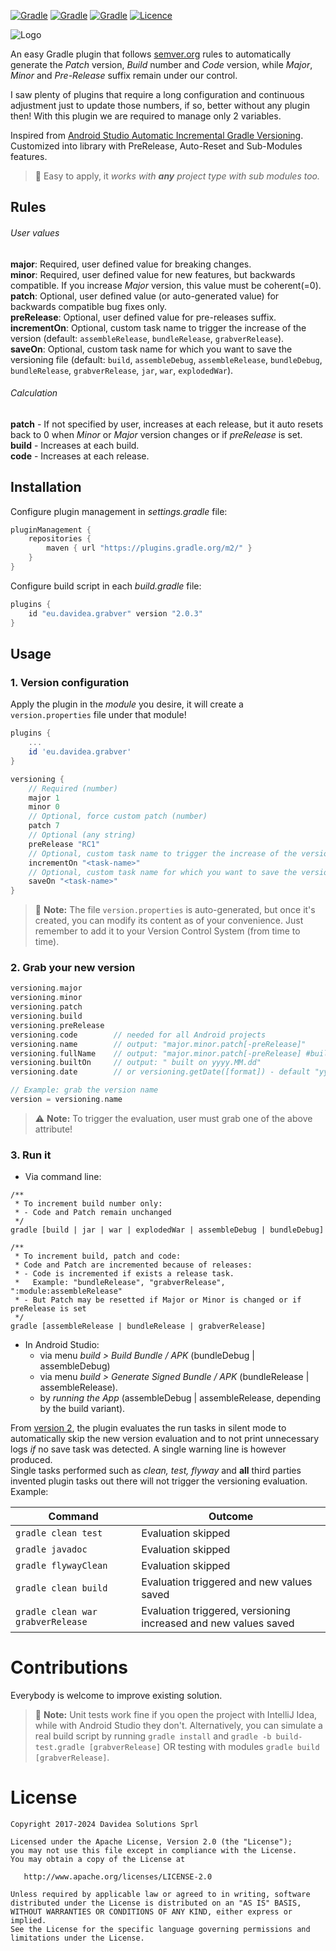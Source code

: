 [![Gradle](https://img.shields.io/badge/Gradle-Plugin-green.svg)](https://plugins.gradle.org/plugin/eu.davidea.grabver)
[![Gradle](https://img.shields.io/badge/Android-√-darkgreen.svg)](https://developer.android.com)
[![Gradle](https://img.shields.io/badge/Spring_Boot-√-darkgreen.svg)](https://spring.io/projects/spring-boot)
[![Licence](https://img.shields.io/badge/Licence-Apache2-blue.svg)](http://www.apache.org/licenses/LICENSE-2.0)

![Logo](./art/grabver.png)

An easy Gradle plugin that follows [semver.org](http://semver.org/) rules to
automatically generate the _Patch_ version, _Build_ number and _Code_ version, while _Major_,
_Minor_ and _Pre-Release_ suffix remain under our control.

I saw plenty of plugins that require a long configuration and continuous adjustment just to update
those numbers, if so, better without any plugin then! With this plugin we are required to manage
only 2 variables.

Inspired from <a href='https://andreborud.com/android-studio-automatic-incremental-gradle-versioning/'>Android Studio
Automatic Incremental Gradle Versioning</a>. Customized into library with PreRelease, Auto-Reset and Sub-Modules features.</p>

> :speech_balloon: Easy to apply, it _works with **any** project type with sub modules too._

## Rules
###### User values
**major**: Required, user defined value for breaking changes.<br>
**minor**: Required, user defined value for new features, but backwards compatible. If you increase _Major_ version, this value must be coherent(=0).<br>
**patch**: Optional, user defined value (or auto-generated value) for backwards compatible bug fixes only.<br>
**preRelease**: Optional, user defined value for pre-releases suffix.<br>
**incrementOn**: Optional, custom task name to trigger the increase of the version (default: `assembleRelease`, `bundleRelease`, `grabverRelease`).<br>
**saveOn**: Optional, custom task name for which you want to save the versioning file (default: `build`, `assembleDebug`, `assembleRelease`, `bundleDebug`, `bundleRelease`, `grabverRelease`, `jar`, `war`, `explodedWar`).

###### Calculation
**patch** - If not specified by user, increases at each release, but it auto resets back to 0 when _Minor_ or _Major_ version changes or if _preRelease_ is set.<br>
**build** - Increases at each build.<br>
**code** - Increases at each release.

## Installation
Configure plugin management in _settings.gradle_ file: 
``` gradle
pluginManagement {
    repositories {
        maven { url "https://plugins.gradle.org/m2/" }
    }
}
```

Configure build script in each _build.gradle_ file:
``` gradle
plugins {
    id "eu.davidea.grabver" version "2.0.3"
}
```

## Usage
### 1. Version configuration
Apply the plugin in the _module_ you desire, it will create a `version.properties` file under that module!
``` gradle
plugins {
    ...
    id 'eu.davidea.grabver'
}

versioning {
    // Required (number)
    major 1
    minor 0
    // Optional, force custom patch (number)
    patch 7
    // Optional (any string)
    preRelease "RC1"
    // Optional, custom task name to trigger the increase of the version
    incrementOn "<task-name>"
    // Optional, custom task name for which you want to save the versioning file
    saveOn "<task-name>"
}
```
> :speech_balloon: **Note:** The file `version.properties` is auto-generated, but once it's created, you can modify its content
as of your convenience. Just remember to add it to your Version Control System (from time to time).

### 2. Grab your new version
``` gradle 
versioning.major
versioning.minor
versioning.patch
versioning.build
versioning.preRelease
versioning.code        // needed for all Android projects
versioning.name        // output: "major.minor.patch[-preRelease]"
versioning.fullName    // output: "major.minor.patch[-preRelease] #buildNr built on yyyy.MM.dd"
versioning.builtOn     // output: " built on yyyy.MM.dd"
versioning.date        // or versioning.getDate([format]) - default "yyyy.MM.dd"

// Example: grab the version name
version = versioning.name
```
> :warning: **Note:** To trigger the evaluation, user must grab one of the above attribute!

### 3. Run it
- Via command line:
```
/**
 * To increment build number only:
 * - Code and Patch remain unchanged
 */
gradle [build | jar | war | explodedWar | assembleDebug | bundleDebug]

/**
 * To increment build, patch and code:
 * Code and Patch are incremented because of releases:
 * - Code is incremented if exists a release task.
 *   Example: "bundleRelease", "grabverRelease", ":module:assembleRelease"
 * - But Patch may be resetted if Major or Minor is changed or if preRelease is set
 */
gradle [assembleRelease | bundleRelease | grabverRelease]
```
- In Android Studio:
  - via menu _build > Build Bundle / APK_ (bundleDebug | assembleDebug)
  - via menu _build > Generate Signed Bundle / APK_ (bundleRelease | assembleRelease).
  - by _running the App_ (assembleDebug | assembleRelease, depending by the build variant).

From [version 2](https://github.com/davideas/GrabVer/releases/tag/2.0.0), the plugin evaluates the run tasks
in silent mode to automatically skip the new version evaluation and to not print unnecessary logs _if_ no save task
was detected. A single warning line is however produced.<br>
Single tasks performed such as _clean, test, flyway_ and **all** third parties invented plugin
tasks out there will not trigger the versioning evaluation. Example:

|Command|Outcome|
|---|---|
|`gradle clean test`|Evaluation skipped|
|`gradle javadoc`|Evaluation skipped|
|`gradle flywayClean`|Evaluation skipped|
|`gradle clean build`|Evaluation triggered and new values saved|
|`gradle clean war grabverRelease`|Evaluation triggered, versioning increased and new values saved|

# Contributions
Everybody is welcome to improve existing solution.

> :speech_balloon: **Note:** Unit tests work fine if you open the project with IntelliJ Idea, while with Android Studio
they don't. Alternatively, you can simulate a real build script by running `gradle install`
and `gradle -b build-test.gradle [grabverRelease]` OR testing with modules `gradle build [grabverRelease]`.

# License

    Copyright 2017-2024 Davidea Solutions Sprl

    Licensed under the Apache License, Version 2.0 (the "License");
    you may not use this file except in compliance with the License.
    You may obtain a copy of the License at

       http://www.apache.org/licenses/LICENSE-2.0

    Unless required by applicable law or agreed to in writing, software
    distributed under the License is distributed on an "AS IS" BASIS,
    WITHOUT WARRANTIES OR CONDITIONS OF ANY KIND, either express or implied.
    See the License for the specific language governing permissions and
    limitations under the License.
